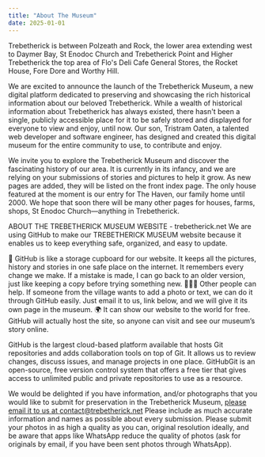 ```yaml
---
title: "About The Museum"
date: 2025-01-01
---
```


Trebetherick is between Polzeath and Rock, the lower area extending west to Daymer Bay, St Enodoc Church and Trebetherick Point and
Higher Trebetherick the top area of Flo's Deli Cafe General Stores, the Rocket House, Fore Dore and Worthy Hill.

We are excited to announce the launch of the Trebetherick Museum, a new digital platform dedicated to preserving and showcasing the rich historical information about our beloved Trebetherick.
While a wealth of historical information about Trebetherick has always existed, there hasn't been a single, publicly accessible place for it to be safely stored and displayed for everyone to view and enjoy​, until now. Our son, Tristram Oaten, a talented web developer and software engineer, has designed and created this digital museum for the entire community to use​, to contribute and enjoy.

We invite you to explore the Trebetherick Museum and discover the fascinating history of our area. It is currently in its infancy, and we are relying on your submissions of stories and pictures to help it grow. As new pages are added, they will be listed on the front index page. The only house featured at the moment is our entry for The Haven, our family home until 2000. We hope that soon there will be many other pages for houses, farms, shops, St Enodoc Church—anything in Trebetherick.

ABOUT THE TREBETHERICK MUSEUM WEBSITE  - trebetherick.net 
We are using GitHub to make our TREBETHERICK MUSEUM website because it enables us to keep everything safe, organized, and easy to update.

🧺  GitHub is ​like a storage cupboard for our website. It keeps all the pictures, history and stories in one safe place on the internet. It remembers every change we make. If a mistake is made, I can go back to an older version, just like keeping a copy before trying something new. 
🧑‍🤝‍🧑  Other people can help. If someone from the village wants to add a photo or text, we can do it through GitHub easily.​ Just email it to us, link below, and we will give it its own page in the museum.
🌍  It can show our website to the world for free. GitHub will actually host the site, so anyone can visit and see our museum’s story online.

GitHub is the largest cloud-based platform available that hosts Git repositories and adds collaboration tools on top of Git. It allows ​us to review changes, discuss issues, and manage projects in one place. GitHub ​Git is an open-source, free version control system that offers a free tier that gives access ​to unlimited public and private repositories t​o use as ​a resource​.

We would be delighted if you have information, and/or photographs that you would like to submit for preservation in the Trebetherick Museum, [please email it to us at contact@trebetherick.net](mailto:contact@trebetherick.net)
Please include as much accurate information and names as possible about every submission.
Please submit your photos in as high a quality as you can, original resolution ideally, and be aware that apps like WhatsApp reduce the quality of photos (ask for originals by email, if you have been sent photos through WhatsApp).



